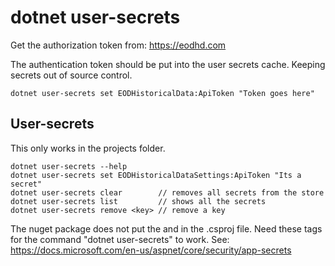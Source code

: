 # dotnet user-secrets

Get the authorization token from: https://eodhd.com

The authentication token should be put into the user secrets cache.
Keeping secrets out of source control.

	dotnet user-secrets set EODHistoricalData:ApiToken "Token goes here"

## User-secrets

This only works in the projects folder.

	dotnet user-secrets --help
	dotnet user-secrets set EODHistoricalDataSettings:ApiToken "Its a secret"
	dotnet user-secrets clear        // removes all secrets from the store
	dotnet user-secrets list         // shows all the secrets
	dotnet user-secrets remove <key> // remove a key

The nuget package does not put the <DotNetCliToolReference> and <UserSecretsId> in the .csproj file.
Need these tags for the command "dotnet user-secrets" to work.
See: https://docs.microsoft.com/en-us/aspnet/core/security/app-secrets

